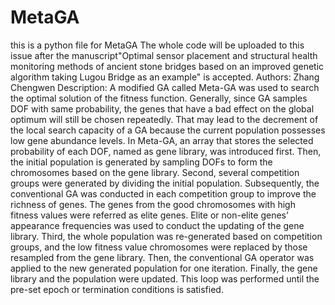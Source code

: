 # MetaGA
this is a python file for MetaGA
The whole code will be uploaded to this issue after the manuscript"Optimal sensor placement and structural health monitoring methods of ancient stone bridges based on an improved genetic algorithm taking Lugou Bridge as an example" is accepted.
Authors: Zhang Chengwen
Description: A modified GA called Meta-GA was used to search the optimal solution of the fitness function. Generally, since GA samples DOF with same probability, the genes that have a bad effect on the global optimum will still be chosen repeatedly. That may lead to the decrement of the local search capacity of a GA because the current population possesses low gene abundance levels. 
In Meta-GA, an array that stores the selected probability of each DOF, named as gene library, was introduced first. Then, the initial population is generated by sampling DOFs to form the chromosomes based on the gene library. Second, several competition groups were generated by dividing the initial population. Subsequently, the conventional GA was conducted in each competition group to improve the richness of genes. The genes from the good chromosomes with high fitness values were referred as elite genes. Elite or non-elite genes’ appearance frequencies was used to conduct the updating of the gene library. Third, the whole population was re-generated based on competition groups, and the low fitness value chromosomes were replaced by those resampled from the gene library. Then, the conventional GA operator was applied to the new generated population for one iteration. Finally, the gene library and the population were updated. This loop was performed until the pre-set epoch or termination conditions is satisfied.
